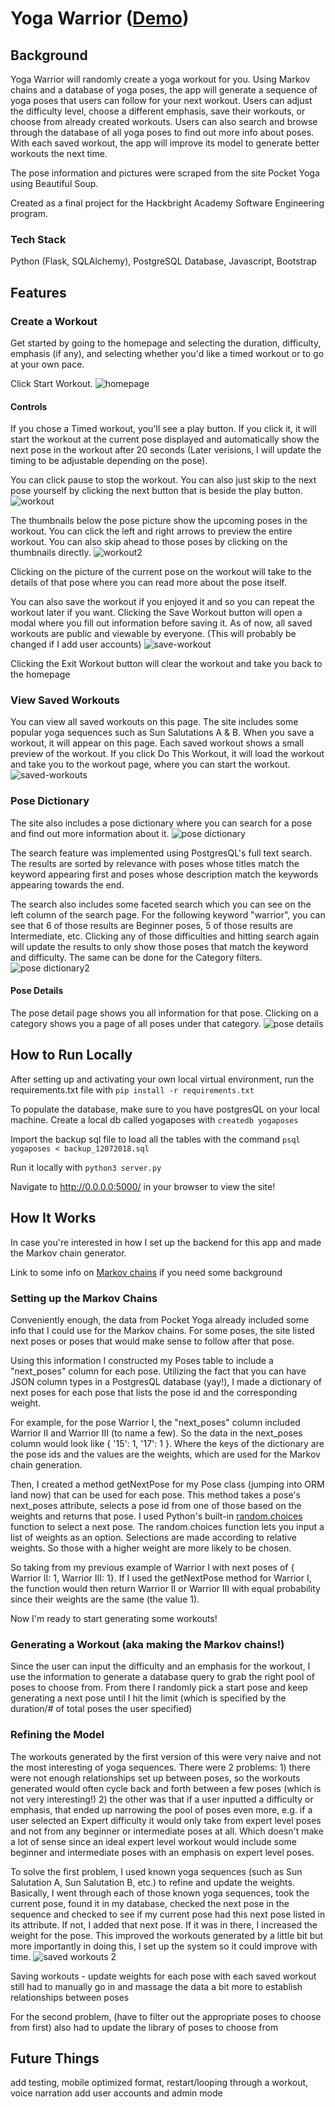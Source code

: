 # Yoga Warrior ([Demo](https://yoga-app.herokuapp.com/))

## Background
Yoga Warrior will randomly create a yoga workout for you. Using Markov chains and a database of yoga poses, the app will generate a sequence of yoga poses that users can follow for your next workout. Users can adjust the difficulty level, choose a different emphasis, save their workouts, or choose from already created workouts. Users can also search and browse through the database of all yoga poses to find out more info about poses. With each saved workout, the app will improve its model to generate better workouts the next time.

The pose information and pictures were scraped from the site Pocket Yoga using Beautiful Soup.

Created as a final project for the Hackbright Academy Software Engineering program.

### Tech Stack
Python (Flask, SQLAlchemy), PostgreSQL Database, Javascript, Bootstrap


## Features

### Create a Workout
Get started by going to the homepage and selecting the duration, difficulty, emphasis (if any), 
and selecting whether you'd like a timed workout or to go at your own pace.

Click Start Workout. 
![homepage](/static/img/readme-imgs/homepage.png)

#### Controls
If you chose a Timed workout, you'll see a play button. If you click it, it will start the workout
at the current pose displayed and automatically show the next pose in the workout after 20 seconds 
(Later verisions, I will update the timing to be adjustable depending on the pose). 

You can click pause to stop the workout. You can also just skip to the next pose yourself by clicking
the next button that is beside the play button.
![workout](/static/img/readme-imgs/workout-1.png)

The thumbnails below the pose picture show the upcoming poses in the workout. You can click the left
and right arrows to preview the entire workout. You can also skip ahead to those poses by clicking on the
thumbnails directly. 
![workout2](/static/img/readme-imgs/workout-2.png)

Clicking on the picture of the current pose on the workout will take to the details of that pose where 
you can read more about the pose itself. 

You can also save the workout if you enjoyed it and so you can repeat the workout later if you want. Clicking
the Save Workout button will open a modal where you fill out information before saving it. As of now, all 
saved workouts are public and viewable by everyone. (This will probably be changed if I add user accounts) 
![save-workout](/static/img/readme-imgs/save-workout.png)

Clicking the Exit Workout button will clear the workout and take you back to the homepage

### View Saved Workouts
You can view all saved workouts on this page. The site includes some popular yoga sequences such as 
Sun Salutations A & B. When you save a workout, it will appear on this page. Each saved workout shows a small
preview of the workout. If you click Do This Workout, it will load the workout and take you to the workout page,
where you can start the workout.
![saved-workouts](/static/img/readme-imgs/saved-workouts.png)

### Pose Dictionary
The site also includes a pose dictionary where you can search for a pose and find out more information about it.
![pose dictionary](/static/img/readme-imgs/pose-dictionary-1.png)

The search feature was implemented using PostgresQL's full text search. The results are sorted by relevance with 
poses whose titles match the keyword appearing first and poses whose description match the keywords appearing towards the end. 

The search also includes some faceted search which you can see on the left column of the search page. For the following
keyword "warrior", you can see that 6 of those results are Beginner poses, 5 of those results are Intermediate, etc. Clicking any of those difficulties and hitting search again will update the results to only show those poses that match
the keyword and difficulty. The same can be done for the Category filters. 
![pose dictionary2](/static/img/readme-imgs/pose-dictionary-2.png)


#### Pose Details 
The pose detail page shows you all information for that pose. Clicking on a category shows you a page of all poses under
that category.
![pose details](/static/img/readme-imgs/pose-details.png)


## How to Run Locally
After setting up and activating your own local virtual environment, run the requirements.txt file with
`pip install -r requirements.txt`

To populate the database, make sure to you have postgresQL on your local machine. 
Create a local db called yogaposes with
`createdb yogaposes`

Import the backup sql file to load all the tables with the command
`psql yogaposes < backup_12072018.sql`

Run it locally with
`python3 server.py`

Navigate to http://0.0.0.0:5000/ in your browser to view the site!

## How It Works
In case you're interested in how I set up the backend for this app and made the Markov
chain generator. 

Link to some info on [Markov chains](http://setosa.io/ev/markov-chains/) if you need some background 

### Setting up the Markov Chains
Conveniently enough, the data from Pocket Yoga already included some info that I could use for the Markov
chains. For some poses, the site listed next poses or poses that would make sense to follow after that pose. 

Using this information I constructed my Poses table to include a "next_poses" column for each pose. Utilizing
the fact that you can have JSON column types in a PostgresQL database (yay!), I made a dictionary of 
next poses for each pose that lists the pose id and the corresponding weight. 

For example, for the pose Warrior I, the "next_poses" column included Warrior II and Warrior III (to name a few).
So the data in the next_poses column would look like { '15': 1, '17': 1 }. Where the keys of the dictionary
are the pose ids and the values are the weights, which are used for the Markov chain generation.

Then, I created a method getNextPose for my Pose class (jumping into ORM land now) that can be used for each pose. 
This method takes a pose's next_poses attribute, selects a pose id from one of those based on the weights and returns that
pose. I used Python's built-in [random.choices](https://docs.python.org/3/library/random.html) function to select a next pose. The random.choices function lets you input
a list of weights as an option. Selections are made according to relative weights. So those with a higher weight are more likely to be chosen.  

So taking from my previous example of Warrior I with next poses of { Warrior II: 1, Warrior III: 1}. If I used the 
getNextPose method for Warrior I, the function would then return Warrior II or Warrior III with equal probability since
their weights are the same (the value 1).

Now I'm ready to start generating some workouts!

### Generating a Workout (aka making the Markov chains!)
Since the user can input the difficulty and an emphasis for the workout, I use the information to generate a 
database query to grab the right pool of poses to choose from. From there I randomly pick a start pose and keep
generating a next pose until I hit the limit (which is specified by the duration/# of total poses the user specified)


### Refining the Model
The workouts generated by the first version of this were very naive and not the most interesting of yoga sequences. There were 2 problems: 1) there were not enough relationships set up between poses, so the workouts generated would often
cycle back and forth between a few poses (which is not very interesting!) 2) the other was that if a user inputted a difficulty or emphasis, that ended up narrowing the pool of poses even more, e.g. if a user selected an Expert difficulty
it would only take from expert level poses and not from any beginner or intermediate poses at all. Which doesn't make a lot of sense since an ideal expert level workout would include some beginner and intermediate poses with an emphasis on expert level poses. 

To solve the first problem, I used known yoga sequences (such as Sun Salutation A, Sun Salutation B, etc.) to refine and update the weights. Basically, I went through each of those known yoga sequences, took the current pose, found it in my database, checked the next pose in the sequence and checked to see if my current pose had this next pose listed in its attribute. If not, I added that next pose. If it was in there, I increased the weight for the pose. This improved the workouts generated by a little bit but more importantly in doing this, I set up the system so it could improve with time.
![saved workouts 2](/static/img/readme-imgs/saved-workouts-2.png)


Saving workouts -  update weights for each pose with each saved workout 
still had to manually go in and massage the data a bit more to establish relationships between poses 

For the second problem,
(have to filter out the appropriate poses to choose from first)
also had to update the library of poses to choose from


## Future Things
add testing, mobile optimized format, restart/looping through a workout, voice narration
add user accounts and admin mode


